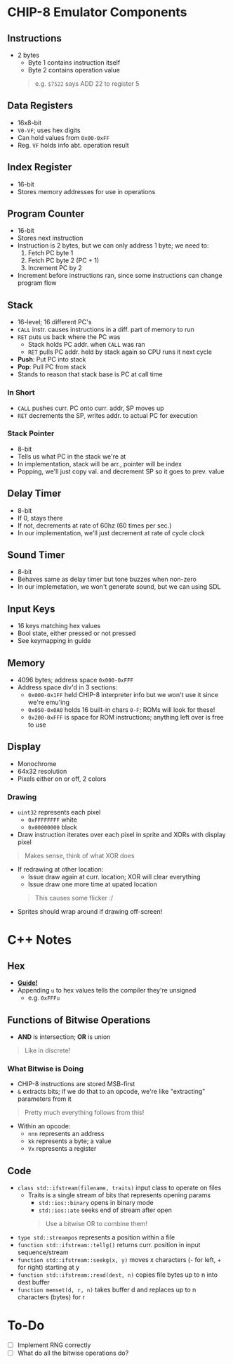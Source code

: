 # CHIP-8 Emulator Components

## Instructions
- 2 bytes
    - Byte 1 contains instruction itself
    - Byte 2 contains operation value
    > e.g. `$7522` says ADD 22 to register 5

## Data Registers
- 16x8-bit
- `V0-VF`; uses hex digits
- Can hold values from `0x00-0xFF`
- Reg. `VF` holds info abt. operation result

## Index Register
- 16-bit 
- Stores memory addresses for use in operations

## Program Counter
- 16-bit
- Stores next instruction
- Instruction is 2 bytes, but we can only address 1 byte; we need to:
    1. Fetch PC byte 1
    2. Fetch PC byte 2 (PC + 1)
    3. Increment PC by 2 
- Increment before instructions ran, since some instructions can change program flow

## Stack
- 16-level; 16 different PC's
- `CALL` instr. causes instructions in a diff. part of memory to run
- `RET` puts us back where the PC was
    - Stack holds PC addr. when `CALL` was ran
    - `RET` pulls PC addr. held by stack again so CPU runs it next cycle
- **Push**: Put PC into stack
- **Pop**: Pull PC from stack
- Stands to reason that stack base is PC at call time

### In Short
- `CALL` pushes curr. PC onto curr. addr, SP moves up
- `RET` decrements the SP, writes addr. to actual PC for execution 

### Stack Pointer
- 8-bit
- Tells us what PC in the stack we're at
- In implementation, stack will be arr., pointer will be index
- Popping, we'll just copy val. and decrement SP so it goes to prev. value

## Delay Timer
- 8-bit
- If 0, stays there
- If not, decrements at rate of 60hz (60 times per sec.)
- In our implementation, we'll just decrement at rate of cycle clock

## Sound Timer
- 8-bit
- Behaves same as delay timer but tone buzzes when non-zero
- In our implemetation, we won't generate sound, but we can using SDL

## Input Keys
- 16 keys matching hex values
- Bool state, either pressed or not pressed
- See keymapping in guide 

## Memory 
- 4096 bytes; address space `0x000-0xFFF`
- Address space div'd in 3 sections:
    - `0x000-0x1FF` held CHIP-8 interpreter info but we won't use it since we're emu'ing
    - `0x050-0x0A0` holds 16 built-in chars `0-F`; ROMs will look for these!
    - `0x200-0xFFF` is space for ROM instructions; anything left over is free to use

## Display
- Monochrome
- 64x32 resolution
- Pixels either on or off, 2 colors

### Drawing
- `uint32` represents each pixel
    - `0xFFFFFFFF` white
    - `0x00000000` black
- Draw instruction iterates over each pixel in sprite and XORs with display pixel
> Makes sense, think of what XOR does
- If redrawing at other location:
    - Issue draw again at curr. location; XOR will clear everything
    - Issue draw one more time at upated location
    > This causes some flicker :/
- Sprites should wrap around if drawing off-screen!

# C++ Notes

## Hex
- **[Guide!](https://learn.sparkfun.com/tutorials/hexadecimal/all)**
- Appending `u` to hex values tells the compiler they're unsigned
    - e.g. `0xFFFu`

## Functions of Bitwise Operations
- **AND** is intersection; **OR** is union
> Like in discrete!

### What Bitwise is Doing
- CHIP-8 instructions are stored MSB-first
- `&` extracts bits; if we do that to an opcode, we're like "extracting" parameters from it
> Pretty much everything follows from this!
- Within an opcode:
    - `nnn` represents an address
    - `kk` represents a byte; a value
    - `Vx` represents a register

## Code
- `class std::ifstream(filename, traits)` input class to operate on files
    - Traits is a single stream of bits that represents opening params
        - `std::ios::binary` opens in binary mode
        - `std::ios::ate` seeks end of stream after open
        > Use a bitwise OR to combine them!
- `type std::streampos` represents a position within a file  
- `function std::ifstream::tellg()` returns curr. position in input sequence/stream
- `function std::ifstream::seekg(x, y)` moves x characters (- for left, + for right) starting at y 
- `function std::ifstream::read(dest, n)` copies file bytes up to n into dest buffer
- `function memset(d, r, n)` takes buffer d and replaces up to n characters (bytes) for r

# To-Do

- [ ] Implement RNG correctly
- [ ] What do all the bitwise operations do?
